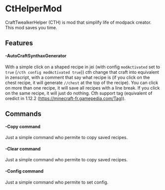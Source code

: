 # CtHelperMod

CraftTwealkerHelper (CTH) is mod that simplify life of modpack creator. This mod saves you time.

## Features

#### -AutoCraftSynthaxGenerator

With a simple click on a shaped recipe in jei (with config `modActivated` set to `true` (`/cth config modActivated true`)) cth change that craft into equivalent in zenscript, with a comment that say what recipe is (if you click on the chest recipe, it will generate `//chest` at the top of the recipe).
You can click on more than one recipe, it will save all recipes with a line break. 
If you click on the same recipe, it will just do nothing.
Cth support tag (equivalent of oredict in 1.12.2 (https://minecraft-fr.gamepedia.com/Tag)).
## Commands

#### -Copy command
Just a simple command who permite to copy saved recipes.

#### -Clear command
Just a simple command who permite to copy saved recipes.

#### -Config command
Just a simple command who permite to set config.
